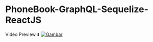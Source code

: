 # PhoneBook-GraphQL-Sequelize-ReactJS

Video Preview ⬇️
[![Gambar](https://i9.ytimg.com/vi/8ICV60LAOUs/mq2.jpg?sqp=CLSR6JkG&rs=AOn4CLAsflyTDkyK4LQTmWRZH5hAhH5aFQ)](https://youtu.be/8ICV60LAOUs)
